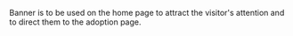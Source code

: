 Banner is to be used on the home page to attract the visitor's attention and to direct them to the adoption page.
